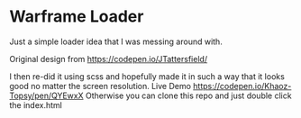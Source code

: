 # Warframe Loader
Just a simple loader idea that I was messing around with.

Original design from https://codepen.io/JTattersfield/

I then re-did it using scss and hopefully made it in such a way that it looks good no matter the screen resolution.
Live Demo https://codepen.io/Khaoz-Topsy/pen/QYEwxX
Otherwise you can clone this repo and just double click the index.html